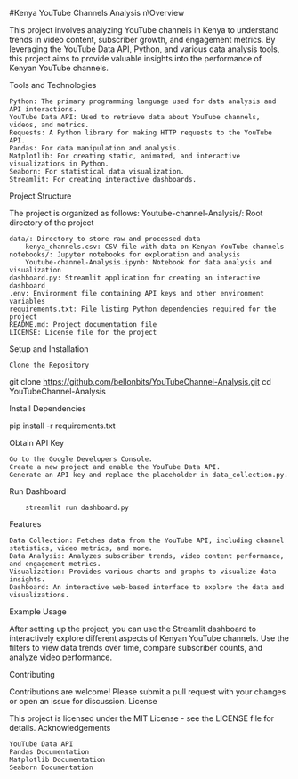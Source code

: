 #Kenya YouTube Channels Analysis
n\Overview

This project involves analyzing YouTube channels in Kenya to understand trends in video content, subscriber growth, and engagement metrics. By leveraging the YouTube Data API, Python, and various data analysis tools, this project aims to provide valuable insights into the performance of Kenyan YouTube channels.

Tools and Technologies

    Python: The primary programming language used for data analysis and API interactions.
    YouTube Data API: Used to retrieve data about YouTube channels, videos, and metrics.
    Requests: A Python library for making HTTP requests to the YouTube API.
    Pandas: For data manipulation and analysis.
    Matplotlib: For creating static, animated, and interactive visualizations in Python.
    Seaborn: For statistical data visualization.
    Streamlit: For creating interactive dashboards.

Project Structure

The project is organized as follows:
Youtube-channel-Analysis/: Root directory of the project

    data/: Directory to store raw and processed data
        kenya_channels.csv: CSV file with data on Kenyan YouTube channels
    notebooks/: Jupyter notebooks for exploration and analysis
        Youtube-channel-Analysis.ipynb: Notebook for data analysis and visualization
    dashboard.py: Streamlit application for creating an interactive dashboard
    .env: Environment file containing API keys and other environment variables
    requirements.txt: File listing Python dependencies required for the project
    README.md: Project documentation file
    LICENSE: License file for the project


Setup and Installation

    Clone the Repository

git clone https://github.com/bellonbits/YouTubeChannel-Analysis.git
cd YouTubeChannel-Analysis

Install Dependencies

pip install -r requirements.txt

Obtain API Key

    Go to the Google Developers Console.
    Create a new project and enable the YouTube Data API.
    Generate an API key and replace the placeholder in data_collection.py.


Run Dashboard

        streamlit run dashboard.py

Features

    Data Collection: Fetches data from the YouTube API, including channel statistics, video metrics, and more.
    Data Analysis: Analyzes subscriber trends, video content performance, and engagement metrics.
    Visualization: Provides various charts and graphs to visualize data insights.
    Dashboard: An interactive web-based interface to explore the data and visualizations.

Example Usage

After setting up the project, you can use the Streamlit dashboard to interactively explore different aspects of Kenyan YouTube channels. Use the filters to view data trends over time, compare subscriber counts, and analyze video performance.

Contributing

Contributions are welcome! Please submit a pull request with your changes or open an issue for discussion.
License

This project is licensed under the MIT License - see the LICENSE file for details.
Acknowledgements

    YouTube Data API
    Pandas Documentation
    Matplotlib Documentation
    Seaborn Documentation
